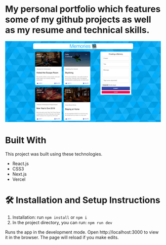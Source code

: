 <h1>My personal portfolio which features some of my github projects as well as my resume and technical skills.</h1>

![Portfolio Website](https://raw.githubusercontent.com/divyanshugupta14/Divyanshu_Portfolio/main/public/images/1.png)

<h1>Built With</h1>

This project was built using these technologies.

<ul>
  <li>React.js</li>
  <li>CSS3</li>
  <li>Next.js</li>
  <li>Vercel</li>
</ul>

<h1>🛠 Installation and Setup Instructions</h1>
<ol>
  <li>Installation: run <code>npm install</code> or <code>npm i</code></li>

<li>In the project directory, you can run: <code>npm run dev</code></li>
</ol>

Runs the app in the development mode.
Open http://localhost:3000 to view it in the browser. The page will reload if you make edits.
